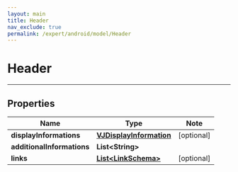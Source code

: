 ```yaml
---
layout: main
title: Header
nav_exclude: true
permalink: /expert/android/model/Header
---
```


# Header

---

## Properties

Name | Type | Note
---- | ---- | ----
**displayInformations** | [**VJDisplayInformation**](VJDisplayInformation.md) | [optional] 
**additionalInformations** | **List&lt;String&gt;** | 
**links** | [**List&lt;LinkSchema&gt;**](LinkSchema.md) | [optional] 


